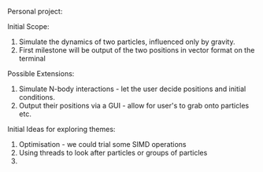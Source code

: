 Personal project:

Initial Scope:
1. Simulate the dynamics of two particles, influenced only by gravity.
2. First milestone will be output of the two positions in vector format on the terminal





Possible Extensions:
1. Simulate N-body interactions - let the user decide positions and initial conditions.
2. Output their positions via a GUI - allow for user's to grab onto particles etc.


Initial Ideas for exploring themes:
1. Optimisation - we could trial some SIMD operations
2. Using threads to look after particles or groups of particles
3. 
